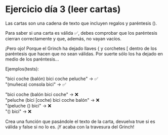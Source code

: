 # Ejercicio día 3 (leer cartas)  

Las cartas son una cadena de texto que incluyen regalos y paréntesis ().  

Para saber si una carta es válida ✅, debes comprobar que los paréntesis cierran correctamente y que, además, no vayan vacíos.  

¡Pero ojo! Porque el Grinch ha dejado llaves { y corchetes \[ dentro de los paréntesis que hacen que no sean válidas. Por suerte sólo los ha dejado en medio de los paréntesis...  

Ejemplos(tests):  

"bici coche (balón) bici coche peluche"  -> ✅  
"(muñeca) consola bici" -> ✅  

"bici coche (balón bici coche"  -> ❌  
"peluche (bici \[coche) bici coche balón"  -> ❌  
"(peluche {) bici"  -> ❌  
"() bici" -> ❌  
      
Crea una función que pasándole el texto de la carta, devuelva true si es válida y false si no lo es. ¡Y acaba con la travesura del Grinch!  
